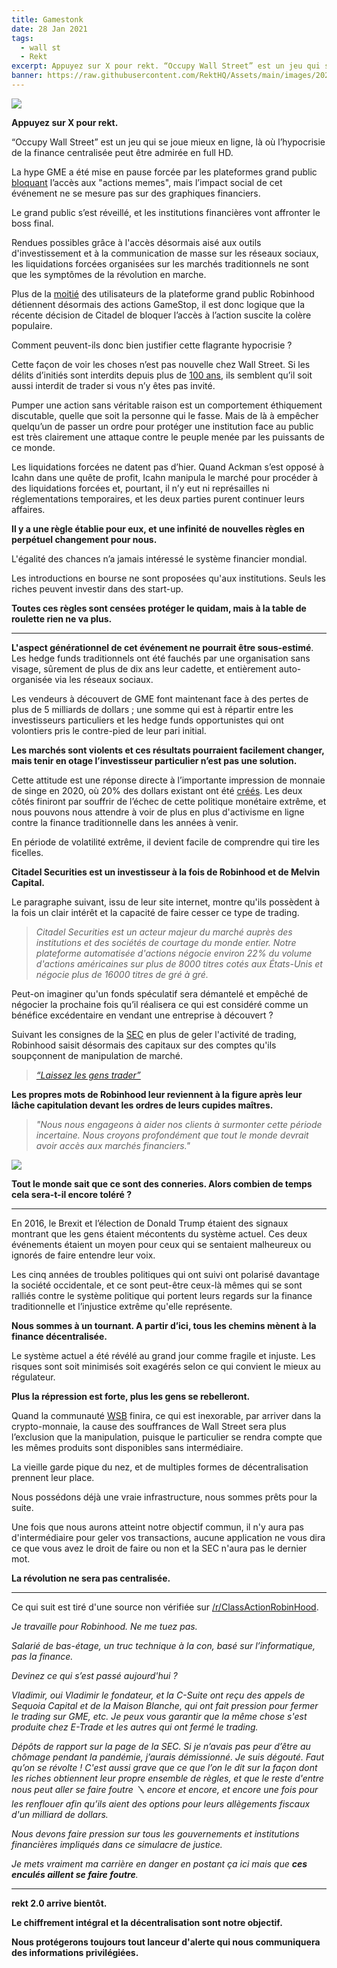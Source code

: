 ```yaml
---
title: Gamestonk
date: 28 Jan 2021
tags:
  - wall st
  - Rekt
excerpt: Appuyez sur X pour rekt. “Occupy Wall Street” est un jeu qui se joue mieux en ligne, là où l’hypocrisie de la finance centralisée peut être admirée en full HD. La hype GME a été mise en pause forcée par les plateformes grand public bloquant l’accès aux "actions memes", mais l’impact social de cet événement ne se mesure pas sur des graphiques financiers.
banner: https://raw.githubusercontent.com/RektHQ/Assets/main/images/2021/01/header2-2.jpg
---
```


![](https://raw.githubusercontent.com/RektHQ/Assets/main/images/2021/01/header2-2.jpg)

**Appuyez sur X pour rekt.**

“Occupy Wall Street” est un jeu qui se joue mieux en ligne, là où l’hypocrisie de la finance centralisée peut être admirée en full HD.

La hype GME a été mise en pause forcée par les plateformes grand public [bloquant](https://www.marketwatch.com/story/robinhood-blocks-new-purchases-of-gamestop-stock-11611846335) l’accès aux "actions memes", mais l’impact social de cet événement ne se mesure pas sur des graphiques financiers.

Le grand public s’est réveillé, et les institutions financières vont affronter le boss final. 

Rendues possibles grâce à l'accès désormais aisé aux outils d'investissement et à la communication de masse sur les réseaux sociaux, les liquidations forcées organisées sur les marchés traditionnels ne sont que les symptômes de la révolution en marche.

Plus de la [moitié](https://twitter.com/motherboard/status/1354798244455395328?s=20) des utilisateurs de la plateforme grand public Robinhood détiennent désormais des actions GameStop, il est donc logique que la récente décision de Citadel de bloquer l’accès à l’action suscite la colère populaire.

Comment peuvent-ils donc bien justifier cette flagrante hypocrisie ?

Cette façon de voir les choses n’est pas nouvelle chez Wall Street. Si les délits d’initiés sont interdits depuis plus de [100 ans](https://fr.wikipedia.org/wiki/D%C3%A9lit_d%27initi%C3%A9), ils semblent qu’il soit aussi interdit de trader si vous n’y êtes pas invité.
 
Pumper une action sans véritable raison est un comportement éthiquement discutable, quelle que soit la personne qui le fasse. Mais de là à empêcher quelqu’un de passer un ordre pour protéger une institution face au public est très clairement une attaque contre le peuple menée par les puissants de ce monde.

Les liquidations forcées ne datent pas d’hier. Quand Ackman s’est opposé à Icahn dans une quête de profit, Icahn manipula le marché pour procéder à des liquidations forcées et, pourtant, il n’y eut ni représailles ni réglementations temporaires, et les deux parties purent continuer leurs affaires.  

**Il y a une règle établie pour eux, et une infinité de nouvelles règles en perpétuel changement pour nous.**

L'égalité des chances n’a jamais intéressé le système financier mondial.

Les introductions en bourse ne sont proposées qu'aux institutions. Seuls les riches peuvent investir dans des start-up.

**Toutes ces règles sont censées protéger le quidam, mais à la table de roulette rien ne va plus.**

---

**L'aspect générationnel de cet événement ne pourrait être sous-estimé**. Les hedge funds traditionnels ont été fauchés par une organisation sans visage, sûrement de plus de dix ans leur cadette, et entièrement auto-organisée via les réseaux sociaux.

Les vendeurs à découvert de GME font maintenant face à des pertes de plus de 5 milliards de dollars ; une somme qui est à répartir entre les investisseurs particuliers et les hedge funds opportunistes qui ont volontiers pris le contre-pied de leur pari initial.

**Les marchés sont violents et ces résultats pourraient facilement changer, mais tenir en otage l’investisseur particulier n’est pas une solution.**

Cette attitude est une réponse directe à l’importante impression de monnaie de singe en 2020, où 20% des dollars existant ont été [créés](https://www.cityam.com/almost-a-fifth-of-all-us-dollars-were-created-this-year/#:~:text=About%2020%20per%20cent%20of,and%20helped%20asset%20prices%20soar). Les deux côtés finiront par souffrir de l’échec de cette politique monétaire extrême, et nous pouvons nous attendre à voir de plus en plus d'activisme en ligne contre la finance traditionnelle dans les années à venir.

En période de volatilité extrême, il devient facile de comprendre qui tire les ficelles.

**Citadel Securities est un investisseur à la fois de Robinhood et de Melvin Capital.**

Le paragraphe suivant, issu de leur site internet, montre qu'ils possèdent à la fois un clair intérêt et la capacité de faire cesser ce type de trading.

> _Citadel Securities est un acteur majeur du marché auprès des institutions et des sociétés de courtage du monde entier. Notre plateforme automatisée d'actions négocie environ 22% du volume d'actions américaines sur plus de 8000 titres cotés aux États-Unis et négocie plus de 16000 titres de gré à gré._

Peut-on imaginer qu'un fonds spéculatif sera démantelé et empêché de négocier la prochaine fois qu’il réalisera ce qui est considéré comme un bénéfice excédentaire en vendant une entreprise à découvert ?

Suivant les consignes de la [SEC](https://twitter.com/RevShark/status/1354838035007987714?s=20) en plus de geler l'activité de trading, Robinhood saisit désormais des capitaux sur des comptes qu'ils soupçonnent de manipulation de marché.

> _[“Laissez les gens trader”](https://www.msn.com/en-us/news/other/robinhoods-let-the-people-trade-tweet-resurfaces-after-platform-halts-gamestop-trading/ar-BB1dbgN4)_

**Les propres mots de Robinhood leur reviennent à la figure après leur lâche capitulation devant les ordres de leurs cupides maîtres.**

> _"Nous nous engageons à aider nos clients à surmonter cette période incertaine. Nous croyons profondément que tout le monde devrait avoir accès aux marchés financiers."_


![](https://raw.githubusercontent.com/RektHQ/Assets/main/images/2021/01/maxresdefault--1-.jpg)

**Tout le monde sait que ce sont des conneries. Alors combien de temps cela sera-t-il encore toléré ?**

---

En 2016, le Brexit et l’élection de Donald Trump étaient des signaux montrant que les gens étaient mécontents du système actuel. Ces deux événements étaient un moyen pour ceux qui se sentaient malheureux ou ignorés de faire entendre leur voix.

Les cinq années de troubles politiques qui ont suivi ont polarisé davantage la société occidentale, et ce sont peut-être ceux-là mêmes qui se sont ralliés contre le système politique qui portent leurs regards sur la finance traditionnelle et l’injustice extrême qu'elle représente.

**Nous sommes à un tournant. A partir d’ici, tous les chemins mènent à la finance décentralisée.**

Le système actuel a été révélé au grand jour comme fragile et injuste. Les risques sont soit minimisés soit exagérés selon ce qui convient le mieux au régulateur.

**Plus la répression est forte, plus les gens se rebelleront.**

Quand la communauté [WSB](https://www.reddit.com/r/wallstreetbets/) finira, ce qui est inexorable, par arriver dans la crypto-monnaie, la cause des souffrances de Wall Street sera plus l’exclusion que la manipulation, puisque le particulier se rendra compte que les mêmes produits sont disponibles sans intermédiaire.

La vieille garde pique du nez, et de multiples formes de décentralisation prennent leur place.

Nous possédons déjà une vraie infrastructure, nous sommes prêts pour la suite.
 
Une fois que nous aurons atteint notre objectif commun, il n'y aura pas d'intermédiaire pour geler vos transactions, aucune application ne vous dira ce que vous avez le droit de faire ou non et la SEC n'aura pas le dernier mot.

**La révolution ne sera pas centralisée.**

---

Ce qui suit est tiré d'une source non vérifiée sur [/r/ClassActionRobinHood](https://www.reddit.com/r/ClassActionRobinHood/comments/l723kf/robinhood_insider_information/).

_Je travaille pour Robinhood. Ne me tuez pas._

_Salarié de bas-étage, un truc technique à la con, basé sur l’informatique, pas la finance._

_Devinez ce qui s’est passé aujourd'hui ?_

_Vladimir, oui Vladimir le fondateur, et la C-Suite ont reçu des appels de Sequoia Capital et de la Maison Blanche, qui ont fait pression pour fermer le trading sur GME, etc. Je peux vous garantir que la même chose s'est produite chez E-Trade et les autres qui ont fermé le trading._

_Dépôts de rapport sur la page de la SEC. Si je n’avais pas peur d’être au chômage pendant la pandémie, j’aurais démissionné. Je suis dégouté. Faut qu’on se révolte ! C'est aussi grave que ce que l’on le dit sur la façon dont les riches obtiennent leur propre ensemble de règles, et que le reste d'entre nous peut aller se faire foutre 🪛 encore et encore, et encore une fois pour les renflouer afin qu’ils aient des options pour leurs allègements fiscaux d'un milliard de dollars._

_Nous devons faire pression sur tous les gouvernements et institutions financières impliqués dans ce simulacre de justice._

_Je mets vraiment ma carrière en danger en postant ça ici mais que **ces enculés aillent se faire foutre**._

---

**rekt 2.0 arrive bientôt.**

**Le chiffrement intégral et la décentralisation sont notre objectif.** 

**Nous protégerons toujours tout lanceur d'alerte qui nous communiquera des informations privilégiées.**
